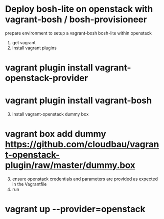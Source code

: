 # Deploy bosh-lite on openstack with vagrant-bosh / bosh-provisioneer

prepare environment to setup a vagrant-bosh bosh-lite within openstack

1. get vagrant
2. install vagrant plugins
  # vagrant plugin install vagrant-openstack-provider
  # vagrant plugin install vagrant-bosh
3. install vagrant-openstack dummy box
  # vagrant box add dummy https://github.com/cloudbau/vagrant-openstack-plugin/raw/master/dummy.box
3. ensure openstack credentials and parameters are provided as expected in the Vagrantfile
4. run
  # vagrant up --provider=openstack
